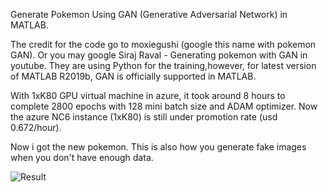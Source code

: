 Generate Pokemon Using GAN (Generative Adversarial Network) in MATLAB.

The credit for the code go to moxiegushi (google this name with pokemon GAN). Or you may google Siraj Raval - Generating pokemon with GAN in youtube. They are using Python for the training,however, for latest version of MATLAB R2019b, GAN is officially supported in MATLAB.

With 1xK80 GPU virtual machine in azure, it took around 8 hours to complete 2800 epochs with 128 mini batch size and ADAM optimizer. Now the azure NC6 instance (1xK80) is still under promotion rate (usd 0.672/hour).


Now i got the new pokemon. This is also how you generate fake images when you don't have enough data.

![Result](https://www.mathworks.com/matlabcentral/mlc-downloads/downloads/257a6ae2-ac8e-460a-8b54-b2c401031a09/0546347c-0645-4e50-b117-b80aaee846c5/images/screenshot.png)
